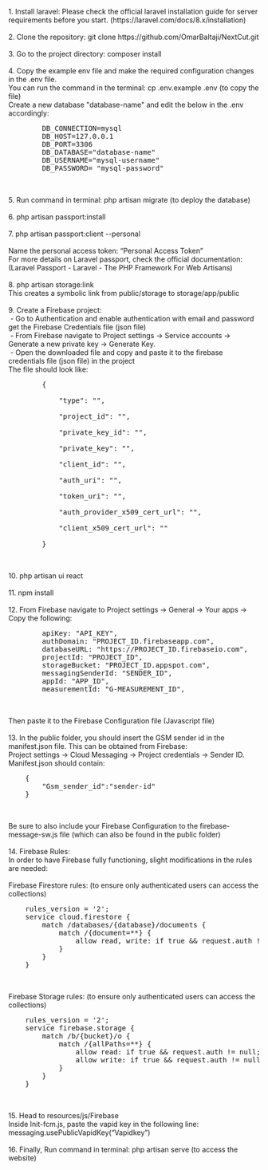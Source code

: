 <p>
    1. Install laravel: Please check the official laravel installation guide for server requirements before you start. (https://laravel.com/docs/8.x/installation) <br/> <br/>
    2. Clone the repository: git clone https://github.com/OmarBaltaji/NextCut.git  <br/><br/>
    3. Go to the project directory: composer install  <br/><br/>
    4. Copy the example env file and make the required configuration changes in the .env file.  <br/>
    You can run the command in the terminal: cp .env.example .env (to copy the file) <br/>
    Create a new database "database-name" and edit the below in the .env accordingly:  <br/>
    <pre>
        DB_CONNECTION=mysql
        DB_HOST=127.0.0.1
        DB_PORT=3306
        DB_DATABASE="database-name" 
        DB_USERNAME="mysql-username"
        DB_PASSWORD= "mysql-password"
    </pre><br/>
    5. Run command in terminal: php artisan migrate (to deploy the database)<br/><br/>
    6. php artisan passport:install<br/><br/>
    7. php artisan passport:client --personal <br/><br/>
    Name the personal access token: “Personal Access Token” <br/>
    For more details on Laravel passport, check the official documentation:<br/>
    (Laravel Passport - Laravel - The PHP Framework For Web Artisans)<br/><br/>
    8.  php artisan storage:link<br/>
    This creates a symbolic link from public/storage to storage/app/public<br/><br/>
    9. Create a Firebase project:<br/>
     &nbsp;- Go to Authentication and enable authentication with email and password get the Firebase Credentials file (json file)<br/>
      &nbsp;- From Firebase navigate to Project settings -> Service accounts -> Generate a new private key -> Generate Key.<br/>
      &nbsp;- Open the downloaded file and copy and paste it to the firebase credentials file (json file) in the project<br/>
     The file should look like:<br/>
     <pre>
        {  <br/>
            "type": "",<br/>
            "project_id": "",<br/>
            "private_key_id": "",<br/>
            "private_key": "",<br/>
            "client_id": "",<br/>
            "auth_uri": "",<br/>
            "token_uri": "",<br/>
            "auth_provider_x509_cert_url": "",<br/>
            "client_x509_cert_url": ""<br/>
        }
    </pre><br/>
    10. php artisan ui react<br/><br/>
    11. npm install <br/><br/>
    12. From Firebase navigate to Project settings -> General -> Your apps -> Copy the following:<br/>
    <pre>
        apiKey: "API_KEY",
        authDomain: "PROJECT_ID.firebaseapp.com",
        databaseURL: "https://PROJECT_ID.firebaseio.com",
        projectId: "PROJECT_ID",
        storageBucket: "PROJECT_ID.appspot.com",
        messagingSenderId: "SENDER_ID",
        appId: "APP_ID",
        measurementId: "G-MEASUREMENT_ID",
    </pre><br/>
    Then paste it to the Firebase Configuration file (Javascript file)<br/><br/>
    13. In the public folder, you should insert the GSM sender id in the  manifest.json file. This can be obtained from Firebase:<br/> Project settings -> Cloud Messaging -> Project credentials -> Sender ID.
    Manifest.json should contain:<br/>
    <pre>
    {
        "Gsm_sender_id":"sender-id"
    }
    </pre><br/>
    Be sure to also include your Firebase Configuration to the firebase-message-sw.js file (which can also be found in the public folder)<br/><br/>
    14. Firebase Rules:<br/>
    In order to have Firebase fully functioning, slight modifications in the rules are needed:<br/><br/>
    Firebase Firestore rules: (to ensure only authenticated users can access the collections)<br/>
    <pre>
    rules_version = '2';
    service cloud.firestore {
        match /databases/{database}/documents {
            match /{document=**} {
                allow read, write: if true && request.auth != null;
            }
        }
    }
    </pre> <br/>
    Firebase Storage rules: (to ensure only authenticated users can access the collections)<br/>
    <pre>
    rules_version = '2';
    service firebase.storage {
        match /b/{bucket}/o {
            match /{allPaths=**} {
                allow read: if true && request.auth != null;
                allow write: if true && request.auth != null && request.resource.contentType.matches('image/.*');
            }
        }
    }
    </pre><br/>
    15. Head to resources/js/Firebase<br/>
    Inside Init-fcm.js, paste the vapid key in the following line: <br/>
    messaging.usePublicVapidKey(“Vapidkey”)<br/><br/>
    16. Finally, Run command in terminal: php artisan serve (to access the website)<br/>
</p>
